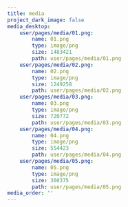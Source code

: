 ```yaml
---
title: media
project_dark_image: false
media_desktop:
    user/pages/media/01.png:
        name: 01.png
        type: image/png
        size: 1483421
        path: user/pages/media/01.png
    user/pages/media/02.png:
        name: 02.png
        type: image/png
        size: 1249258
        path: user/pages/media/02.png
    user/pages/media/03.png:
        name: 03.png
        type: image/png
        size: 720772
        path: user/pages/media/03.png
    user/pages/media/04.png:
        name: 04.png
        type: image/png
        size: 554423
        path: user/pages/media/04.png
    user/pages/media/05.png:
        name: 05.png
        type: image/png
        size: 360375
        path: user/pages/media/05.png
media_order: ''
---
```


